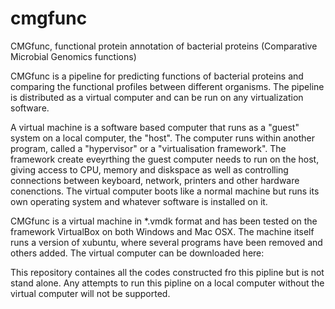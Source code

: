 cmgfunc
=======

CMGfunc, functional protein annotation of bacterial proteins (Comparative Microbial Genomics functions)

CMGfunc is a pipeline for predicting functions of bacterial proteins and comparing the functional profiles between different organisms. The pipeline is distributed as a virtual computer and can be run on any virtualization software.

A virtual machine is a software based computer that runs as a "guest" system on a local computer, the "host". The computer runs within another program, called a "hypervisor" or a "virtualisation framework". The framework create eveyrthing the guest computer needs to run on the host, giving access to CPU, memory and diskspace as well as controlling connections between keyboard, network, printers and other hardware conenctions. The virtual computer boots like a normal machine but runs its own operating system and whatever software is installed on it. 

CMGfunc is a virtual machine in *.vmdk format and has been tested on the framework VirtualBox on both Windows and Mac OSX. The machine itself runs a version of xubuntu, where several programs have been removed and others added.
The virtual computer can be downloaded here: 

This repository containes all the codes constructed fro this pipline but is not stand alone. Any attempts to run this pipline on a local computer without the virtual computer will not be supported. 
